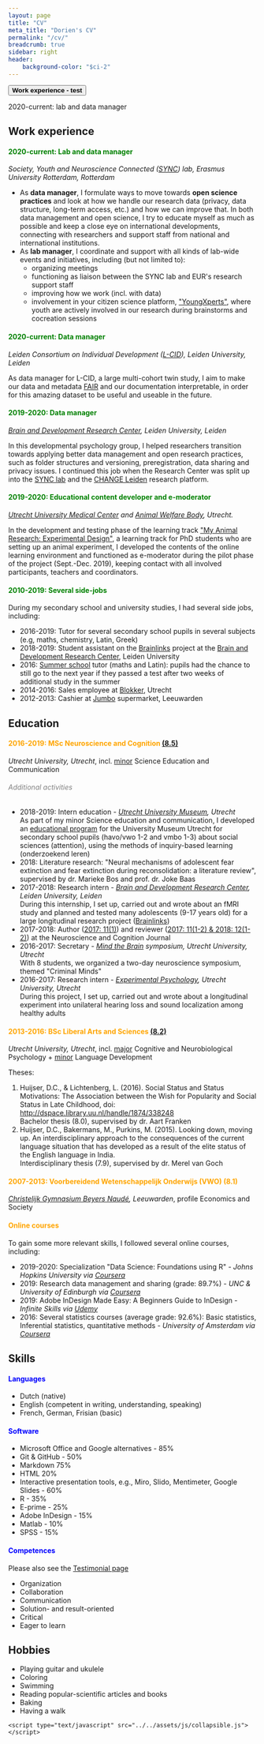 ```yaml
---
layout: page
title: "CV"
meta_title: "Dorien's CV"
permalink: "/cv/"
breadcrumb: true
sidebar: right
header:
    background-color: "$ci-2"
---
```


<html>

<head>
    <link rel="stylesheet" href="../../assets/css/collapsible.scss">
</head>


</html>

 

<html>

<body>



<button type="button" class="collapsible"><b>Work experience - test</b></button>

<div class="content">
2020-current: lab and data manager
</div>

<h2>Work experience</h2>

 <h4 style="color:green">2020-current: Lab and data manager</h4>

<p><em>Society, Youth and Neuroscience Connected (<a href="https://erasmus-synclab.nl/">SYNC</a>) lab, Erasmus University Rotterdam, Rotterdam</em></p> 
<p><ul>
    <li>As <b>data manager</b>, I formulate ways to move towards <strong>open science practices</strong> and look at how we handle our research data (privacy, data structure, long-term access, etc.) and how we can improve that. In both data management and open science, I try to educate myself as much as possible and keep a close eye on international developments, connecting with researchers and support staff from national and international institutions.</li>
    <li>As <b>lab manager</b>, I coordinate and support with all kinds of lab-wide events and initiatives, including (but not limited to):
        <ul>
            <li>organizing meetings</li>
            <li>functioning as liaison between the SYNC lab and EUR's research support staff</li>
            <li>improving how we work (incl. with data)</li>
            <li>involvement in your citizen science platform, <a href="https://youngxperts.nl">"YoungXperts"</a>, where youth are actively involved in our research during brainstorms and cocreation sessions </li>
        </ul>
</ul></p>

 <h4 style="color:green">2020-current: Data manager</h4>

<p><em>Leiden Consortium on Individual Development (<a href="https://www.universiteitleiden.nl/en/research/research-projects/social-and-behavioural-sciences/leiden-consortium-on-individual-development-l-cid">L-CID</a>), Leiden University, Leiden</em></p>
<p>As data manager for L-CID, a large multi-cohort twin study, I aim to make our data and metadata <a href="https://www.go-fair.org/fair-principles/">FAIR</a> and our documentation interpretable, in order for this amazing dataset to be useful and useable in the future.</p>

 <h4 style="color:green">2019-2020: Data manager</h4>

<p><em><a href="https://brainanddevelopment.nl/">Brain and Development Research Center</a>, Leiden University, Leiden</em></p> 
<p>In this developmental psychology group, I helped researchers transition towards applying better data management and open research practices, such as folder structures and versioning, preregistration, data sharing and privacy issues. I continued this job when the Research Center was split up into the <a href="https://erasmus-synclab.nl">SYNC lab</a> and the <a href="https://changeleiden.nl">CHANGE Leiden</a> research platform.</p>

 <h4 style="color:green">2019-2020: Educational content developer and e-moderator</h4>

<p><em><a href="https://www.umcutrecht.nl/en/educational-expertise">Utrecht University Medical Center</a> and <a href="https://www.ivd-utrecht.nl/en">Animal Welfare Body</a>, Utrecht.</em></p>
<p>In the development and testing phase of the learning track <a href="https://www.uu.nl/en/events/my-animal-research-experimental-design-fully-booked">"My Animal Research: Experimental Design"</a>, a learning track for PhD students who are setting up an animal experiment, I developed the contents of the online learning environment and functioned as e-moderator during the pilot phase of the project (Sept.-Dec. 2019), keeping contact with all involved participants, teachers and coordinators.</p>

 <h4 style="color:green">2010-2019: Several side-jobs</h4>

<p>During my secondary school and university studies, I had several side jobs, including:
<ul>
    <li>2016-2019: Tutor for several secondary school pupils in several subjects (e.g, maths, chemistry, Latin, Greek)</li>
    <li>2018-2019: Student assistant on the <a href="https://juniorhersenen.nl/onderzoeken/brainlinks/">Brainlinks</a> project at the <a href="https://brainanddevelopment.nl/">Brain and Development Research Center</a>, Leiden University</li>
    <li>2016: <a href="https://www.studiekring.nl/samenwerken/zomerschool">Summer school</a> tutor (maths and Latin): pupils had the chance to still go to the next year if they passed a test after two weeks of additional study in the summer</li>
    <li>2014-2016: Sales employee at <a href="https://www.blokker.nl/">Blokker</a>, Utrecht</li>
    <li>2012-2013: Cashier at <a href="https://www.jumbo.com/">Jumbo</a> supermarket, Leeuwarden</li>
</ul></p>




<h2>Education</h2>

 <h4 style="color:orange">2016-2019: MSc Neuroscience and Cognition <a href="https://www.uu.nl/masters/en/neuroscience-and-cognition/study-programme">(8.5)</a></h4>

<p><em>Utrecht University, Utrecht</em>, incl. <a href="https://studyguidelifesciences.nl/profiles/communication-profile">minor</a> Science Education and Communication</p>

<h6 style="color:grey">Additional activities</h6>

<p><ul>
    <li>2018-2019: Intern education - <i><a href="https://umu.nl/">Utrecht University Museum</a>, Utrecht</i><br> As part of my minor Science education and communication, I developed an <a href="https://umu.nl/onderwijs/vo/wetenschapsworkshop-aandacht-havo-vwo/">educational program</a> for the University Museum Utrecht for secondary school pupils (havo/vwo 1-2 and vmbo 1-3) about social sciences (attention), using the methods of inquiry-based learning (onderzoekend leren)</li>
    <li>2018: Literature research: "Neural mechanisms of adolescent fear extinction and fear extinction during reconsolidation: a literature review", supervised by dr. Marieke Bos and prof. dr. Joke Baas</li>
    <li>2017-2018: Research intern - <i><a href="https://brainanddevelopment.nl/">Brain and Development Research Center</a>, Leiden University, Leiden</i><br>During this internship, I set up, carried out and wrote about an fMRI study and planned and tested many adolescents (9-17 years old) for a large longitudinal research project (<a href="https://juniorhersenen.nl/onderzoeken/brainlinks/">Brainlinks</a>)</li>
   <li>2017-2018: Author (<a href="http://journal.neuroscience-cognition.org/archive/19">2017: 11(1)</a>) and reviewer (<a href="http://journal.neuroscience-cognition.org/archive">2017: 11(1-2) & 2018: 12(1-2)</a>) at the Neuroscience and Cognition Journal</li>
    <li>2016-2017: Secretary - <i><a href="https://www.mindthebrain.nl/">Mind the Brain</a> symposium, Utrecht University, Utrecht</i><br>With 8 students, we organized a two-day neuroscience symposium, themed "Criminal Minds"</li>
    <li>2016-2017: Research intern - <i><a href="https://www.uu.nl/medewerkers/organogram/FSW/54/269">Experimental Psychology</a>, Utrecht University, Utrecht</i><br>During this project, I set up, carried out and wrote about a longitudinal experiment into unilateral hearing loss and sound localization among healthy adults</li>

</ul></p>

 <h4 style="color:orange">2013-2016: BSc Liberal Arts and Sciences <a href="https://www.uu.nl/bachelors/liberal-arts-and-sciences">(8.2)</a></h4>

<p><em>Utrecht University, Utrecht</em>, incl. <a href="https://students.uu.nl/gw/las/studieprogramma/major/hoofdrichting">major</a> Cognitive and Neurobiological Psychology + <a href="https://students.uu.nl/gw/taalontwikkeling">minor</a> Language Development</p>

<p>
Theses:
    <ol>
        <li>Huijser, D.C., & Lichtenberg, L. (2016). Social Status and Status Motivations: The Association between the Wish for Popularity and Social Status in Late Childhood, doi: <a href="http://dspace.library.uu.nl/handle/1874/338248">http://dspace.library.uu.nl/handle/1874/338248</a><br>
            Bachelor thesis (8.0), supervised by dr. Aart Franken</li>
        <li>Huijser, D.C., Bakermans, M., Purkins, M. (2015). Looking down, moving up. An interdisciplinary approach to the consequences of the current language situation that has developed as a result of the elite status of the English language in India.<br>
        Interdisciplinary thesis (7.9), supervised by dr. Merel van Goch</li>
</ol></p>

  <h4 style="color:orange">2007-2013: Voorbereidend Wetenschappelijk Onderwijs (VWO) (8.1)</h4>

<p><em><a href="https://www.cgbn.nl/">Christelijk Gymnasium Beyers Naudé</a>, Leeuwarden</em>, profile Economics and Society</p>

<h4 style="color:orange">Online courses</h4>

<p>To gain some more relevant skills, I followed several online courses, including:
</p>

<ul>
    <li>2019-2020: Specialization "Data Science: Foundations using R" - <i>Johns Hopkins University via <a href="https://www.coursera.org/specializations/data-science-foundations-r">Coursera</a></i></li>   
    <li>2019: Research data management and sharing (grade: 89.7%) - <i>UNC & University of Edinburgh via <a href="https://www.coursera.org/learn/data-management">Coursera</a></i></li>
    <li>2019: Adobe InDesign Made Easy: A Beginners Guide to InDesign - <i>Infinite Skills via <a href="https://www.udemy.com/course/adobe-indesign-made-easy/">Udemy</a></i></li>
    <li>2016: Several statistics courses (average grade: 92.6%): Basic statistics, Inferential statistics, quantitative methods - <i>University of Amsterdam via <a href="https://www.coursera.org/specializations/social-science">Coursera</a></i></li>
</ul>


</p>

<h2>Skills</h2>

<h4 style="color:blue">Languages</h4>

<p><ul>
    <li>Dutch (native)</li>
    <li>English (competent in writing, understanding, speaking)</li>
    <li>French, German, Frisian (basic)</li>
</ul></p>



<h4 style="color:blue">Software</h4>

<p>
    <ul>
    <li>Microsoft Office and Google alternatives - 85%</li>
    <li>Git & GitHub - 50%</li>
    <li>Markdown 75%</li>
    <li>HTML 20%</li>
    <li>Interactive presentation tools, e.g., Miro, Slido, Mentimeter, Google Slides - 60%</li>
    <li>R - 35%</li>
    <li>E-prime - 25%</li>
    <li>Adobe InDesign - 15%</li>
    <li>Matlab - 10%</li>
    <li>SPSS - 15%</li>
</ul></p>


<h4 style="color:blue">Competences</h4>

<p>Please also see the <a href="testimonials.md">Testimonial page</a><ul>
    <li>Organization</li>
    <li>Collaboration</li>
    <li>Communication</li>
    <li>Solution- and result-oriented</li>
    <li>Critical</li>
    <li>Eager to learn</li>
</ul></p>

<h2>Hobbies</h2>

<ul>
    <li>Playing guitar and ukulele</li>
    <li>Coloring</li>
    <li>Swimming</li>
    <li>Reading popular-scientific articles and books</li>
    <li>Baking</li>
    <li>Having a walk</li>
</ul>


```
<script type="text/javascript" src="../../assets/js/collapsible.js"></script>
```

 

 

</body>  

</html>